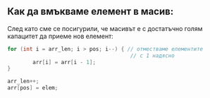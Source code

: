 ## Как да вмъкваме елемент в масив:

След като сме се посигурили, че масивът е с достатъчно голям капацитет да приеме нов елемент:

```c++
for (int i = arr_len; i > pos; i--) { // отместваме елементите                                      
                                       // с 1 надясно
		arr[i] = arr[i - 1];
}

arr_len++;
arr[pos] = elem;
```
